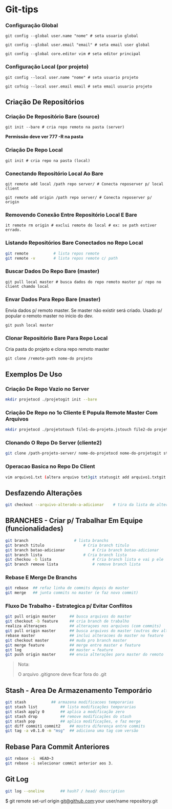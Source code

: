 
# Git-tips

### Configuração Global

`git config --global user.name "nome" # seta usuario global`

`git config --global user.email "email" # seta email user global`

`git config --global core.editor vim # seta editor principal`

### Configuração Local (por projeto)

`git config --local user.name "nome" # seta usuario projeto`

`git cofnig --local user.email email # seta email usuario projeto`

## Criação De Repositórios

### Criação De Repositório Bare (source)

`git init --bare # cria repo remoto na pasta (server)`

**Permissão deve ver 777 -R na pasta**

### Criação De Repo Local

`git init # cria repo na pasta (local)`

### Conectando Repositório Local Ao Bare

`git remote add local /path repo server/ # Conecta reposerver p/ local client`

`git remote add origin /path repo server/ # Conecta reposerver p/ origin`

### Removendo Conexão Entre Repositório Local E Bare

`it remote rm origin # exclui remote do local # ex: se path estiver errado.`

### Listando Repositórios Bare Conectados no Repo Local

```bash
git remote           # lista repos remote
git remote -v        # lista repos remote c/ path

```

### Buscar Dados Do Repo Bare (master)

`git pull local master # busca dados do repo remoto master p/ repo no client chamdo local`

### Envar Dados Para Repo Bare (master)

Envia dados p/ remoto master. Se master não existir será criado. Usado p/ popular o remoto master no inicio do dev.

`git push local master`

### Clonar Repositório Bare Para Repo Local

Cria pasta do projeto e clona repo remoto master

`git clone /remote-path nome-do projeto`

## Exemplos De Uso

### Criação De Repo Vazio no Server

```bash
mkdir projetocd ./projetogit init --bare
```

### Criação De Repo no 1o Cliente E Popula Remote Master Com Arquivos

```bash
mkdir projetocd ./projetotouch file1-do-projeto.jstouch file2-do projeto.jsgit initgit statusgit add .git statusgit commit -m "inicio do projeto"git statusgit remote add origin /path-projeto-server/ ou urlgit push -u  origin mastergit log
```

### Clonando O Repo Do Server (cliente2)

```bash
git clone /path-projeto-server/ nome-do-projetocd nome-do-projetogit statusgit log
```

### Operacao Basica no Repo Do Client

```bash
vim arquivo1.txt (altera arquivo txt)git statusgit add arquivo1.txtgit statusgit commit -m "arquivo alterado"git statusgit log
```

## Desfazendo Alterações

```bash
git checkout --arquivo-alterado-a-adicionar    # tira da lista de alteradosgit checkout -- arquivo.txt # volta arquivo ao estado original desde o último commit.git HEAD --arquivo adicionado-para-commit      # tira da lista de adicionadosgit revert HASH                    # defaz commit
```

## BRANCHES - Criar p/ Trabalhar Em Equipe (funcionalidades)

```bash
git branch                    # lista branchs
git branch titulo                 # Cria branch titulo
git branch botao-adicionar            # Cria branch botao-adicionar
git branch lista                  # Cria branch lista
git checkou -b lista                  # Cria branch lista e vai p ele
git branch remove lista               # remove branch lista

```

### Rebase E Merge De Branchs

```bash
git rebase  ## refaz linha de commits depois do master
git merge   ## junta commits no master (e faz novo commit)

```

### Fluxo De Trabalho - Estrategica p/ Evitar Conflitos

```bash
git pull origin master      ## busca arquivos do master
git checkout -b feature     ## cria branch de trabalho
realiza alteraçoes          ## alteraçoes nos arquivos (com commits)
git pull origin master      ## busca arquivos do master (outros dev alteraram)
rebase master               ## inclui alteracoes do master no feature
git checkout master         ## muda pro branch master
git merge feature           ## merge entre master e feature
git log                     ## master = feature
git push origin master      ## envia alterações para master do remoto

```

> Nota:
> 
> 
> O arquivo .gitignore deve ficar fora do .git

## Stash - Area De Armazenamento Temporário

```bash
git stash           ## armazena modificacoes temporarias
git stash list          ## lista modificações temporarias
git stash apply 0       ## aplica a modificação zero
git stash drop          ## remove modificações do stash
git stash pop           ## aplica modificações, e faz merge
git diff commit1 commit2    ## mostra diferença entre commits
git tag -a v0.1.0 -m "msg"  ## adiciona uma tag com versão

```

## Rebase Para Commit Anteriores

```bash
git rebase -i  HEAD~3
git rebase -i selecionar commit anterior aos 3.

```

## Git Log

```bash
git log --oneline       ## hash7 / head/ description

```

$ git remote set-url origin [git@github.com](mailto:git@github.com):your user/name repository.git